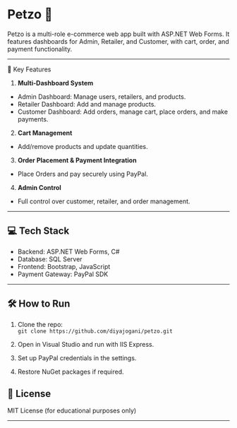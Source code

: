 # Petzo 🐾

Petzo is a multi-role e-commerce web app built with ASP.NET Web Forms. It features dashboards for Admin, Retailer, and Customer, with cart, order, and payment functionality.

---
 🚀 Key Features

 1. **Multi-Dashboard System**
-  Admin Dashboard: Manage users, retailers, and products.
-  Retailer Dashboard: Add and manage products.
-  Customer Dashboard: Add orders, manage cart, place orders, and make payments.

 2. **Cart Management**
-  Add/remove products and update quantities.

 3. **Order Placement & Payment Integration**
-  Place Orders and pay securely using PayPal.

 4. **Admin Control**
- Full control over customer, retailer, and order management.

---

## 💻 Tech Stack
-  Backend: ASP.NET Web Forms, C#
-  Database: SQL Server
-  Frontend: Bootstrap, JavaScript
-  Payment Gateway: PayPal SDK

---

## 🛠️ How to Run
1. Clone the repo:  
   `git clone https://github.com/diyajogani/petzo.git`

2. Open in Visual Studio and run with IIS Express.

3. Set up PayPal credentials in the settings.

4. Restore NuGet packages if required.


## 📄 License
MIT License (for educational purposes only)

---

